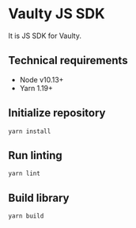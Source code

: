 # Vaulty JS SDK

It is JS SDK for Vaulty.

## Technical requirements

 - Node v10.13+
 - Yarn 1.19+

## Initialize repository

```shell script
yarn install
```

## Run linting

```shell script
yarn lint
```

## Build library

```shell script
yarn build
```
